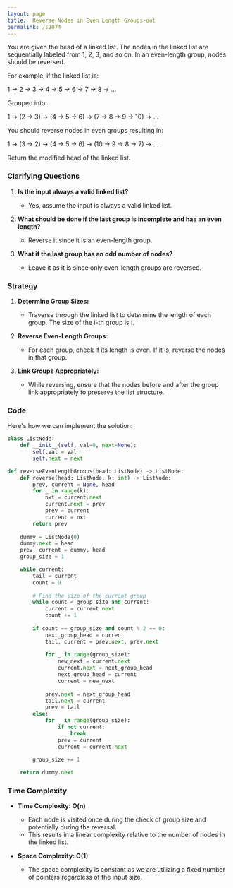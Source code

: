 ```yaml
---
layout: page
title:  Reverse Nodes in Even Length Groups-out
permalink: /s2074
---
```


You are given the head of a linked list. The nodes in the linked list are sequentially labeled from 1, 2, 3, and so on. In an even-length group, nodes should be reversed.

For example, if the linked list is:

1 -> 2 -> 3 -> 4 -> 5 -> 6 -> 7 -> 8 -> ...

Grouped into:

1 -> (2 -> 3) -> (4 -> 5 -> 6) -> (7 -> 8 -> 9 -> 10) -> ...

You should reverse nodes in even groups resulting in:

1 -> (3 -> 2) -> (4 -> 5 -> 6) -> (10 -> 9 -> 8 -> 7) -> ...

Return the modified head of the linked list.

### Clarifying Questions

1. **Is the input always a valid linked list?**
   - Yes, assume the input is always a valid linked list.
   
2. **What should be done if the last group is incomplete and has an even length?**
   - Reverse it since it is an even-length group.

3. **What if the last group has an odd number of nodes?**
   - Leave it as it is since only even-length groups are reversed.

### Strategy

1. **Determine Group Sizes:**
   - Traverse through the linked list to determine the length of each group. The size of the i-th group is i.

2. **Reverse Even-Length Groups:**
   - For each group, check if its length is even. If it is, reverse the nodes in that group.

3. **Link Groups Appropriately:**
   - While reversing, ensure that the nodes before and after the group link appropriately to preserve the list structure.

### Code

Here's how we can implement the solution:

```python
class ListNode:
    def __init__(self, val=0, next=None):
        self.val = val
        self.next = next

def reverseEvenLengthGroups(head: ListNode) -> ListNode:
    def reverse(head: ListNode, k: int) -> ListNode:
        prev, current = None, head
        for _ in range(k):
            nxt = current.next
            current.next = prev
            prev = current
            current = nxt
        return prev
    
    dummy = ListNode(0)
    dummy.next = head
    prev, current = dummy, head
    group_size = 1

    while current:
        tail = current
        count = 0
        
        # Find the size of the current group
        while count < group_size and current:
            current = current.next
            count += 1
        
        if count == group_size and count % 2 == 0:
            next_group_head = current
            tail, current = prev.next, prev.next
            
            for _ in range(group_size):
                new_next = current.next
                current.next = next_group_head
                next_group_head = current
                current = new_next
                
            prev.next = next_group_head
            tail.next = current
            prev = tail
        else:
            for _ in range(group_size):
                if not current:
                    break
                prev = current
                current = current.next

        group_size += 1
    
    return dummy.next
```

### Time Complexity

- **Time Complexity: O(n)**
  - Each node is visited once during the check of group size and potentially during the reversal.
  - This results in a linear complexity relative to the number of nodes in the linked list.

- **Space Complexity: O(1)**
  - The space complexity is constant as we are utilizing a fixed number of pointers regardless of the input size.